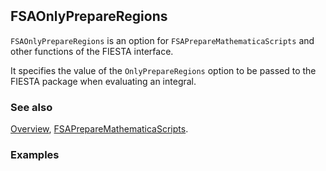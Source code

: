 ```mathematica
 
```

## FSAOnlyPrepareRegions

`FSAOnlyPrepareRegions` is an option for `FSAPrepareMathematicaScripts` and other functions of the FIESTA interface.

It specifies the value of the `OnlyPrepareRegions` option to be passed to the FIESTA package when evaluating an integral.

### See also

[Overview](Extra/FeynHelpers.md), [FSAPrepareMathematicaScripts](FSAPrepareMathematicaScripts.md).

### Examples